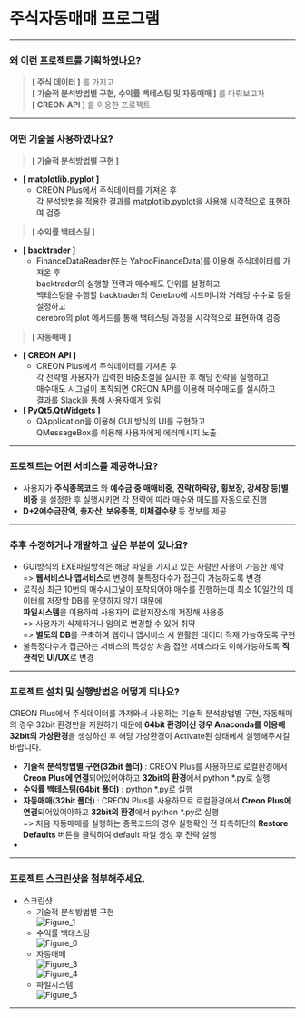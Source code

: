 # 주식자동매매 프로그램
------------
### 왜 이런 프로젝트를 기획하였나요?
> **[ 주식 데이터 ]** 를 가지고<br/>
> **[ 기술적 분석방법별 구현, 수익률 백테스팅 및 자동매매 ]** 를 다뤄보고자<br/>
> **[ CREON API ]** 를 이용한 프로젝트<br/>
------------
### 어떤 기술을 사용하였나요?
> **[ 기술적 분석방법별 구현 ]**
+ **[ matplotlib.pyplot ]** 
  + CREON Plus에서 주식데이터를 가져온 후<br/>
    각 분석방법을 적용한 결과를 matplotlib.pyplot을 사용해 시각적으로 표현하여 검증
> **[ 수익률 백테스팅 ]**
+ **[ backtrader ]** 
  + FinanceDataReader(또는 YahooFinanceData)를 이용해 주식데이터를 가져온 후<br/>
    backtrader의 실행할 전략과 매수매도 단위를 설정하고<br/>
    백테스팅을 수행할 backtrader의 Cerebro에 시드머니와 거래당 수수료 등을 설정하고<br/>
    cerebro의 plot 메서드를 통해 백테스팅 과정을 시각적으로 표현하여 검증
> **[ 자동매매 ]**
+ **[ CREON API ]** 
  + CREON Plus에서 주식데이터를 가져온 후<br/>
    각 전략별 사용자가 입력한 비중조절을 실시한 후 해당 전략을 실행하고<br/>
    매수매도 시그널이 포착되면 CREON API를 이용해 매수매도를 실시하고<br/>
    결과를 Slack을 통해 사용자에게 알림
+ **[ PyQt5.QtWidgets ]** 
  + QApplication을 이용해 GUI 방식의 UI를 구현하고<br/>
    QMessageBox를 이용해 사용자에게 에러메시지 노출
------------
### 프로젝트는 어떤 서비스를 제공하나요?
+ 사용자가 **주식종목코드** 와 **예수금 중 매매비중**, **전략(하락장, 횡보장, 강세장 등)별 비중** 을 설정한 후 실행시키면 각 전략에 따라 매수와 매도를 자동으로 진행
+ **D+2예수금잔액, 총자산, 보유종목, 미체결수량** 등 정보를 제공
------------
### 추후 수정하거나 개발하고 싶은 부분이 있나요?
+ GUI방식의 EXE파일방식은 해당 파일을 가지고 있는 사람만 사용이 가능한 제약<br/>
  => **웹서비스나 앱서비스**로 변경해 불특정다수가 접근이 가능하도록 변경
+ 로직상 최근 10번의 매수시그널이 포착되어야 매수를 진행하는데 최소 10일간의 데이터를 저장할 DB를 운영하지 않기 때문에<br/>
  **파일시스템**을 이용하여 사용자의 로컬저장소에 저장해 사용중<br/>
  => 사용자가 삭제하거나 임의로 변경할 수 있어 취약<br/>
  => **별도의 DB**를 구축하여 웹이나 앱서비스 시 원활한 데이터 적재 가능하도록 구현
+ 불특정다수가 접근하는 서비스의 특성상 처음 접한 서비스라도 이해가능하도록 **직관적인 UI/UX**로 변경
------------
### 프로젝트 설치 및 실행방법은 어떻게 되나요?
CREON Plus에서 주식데이터를 가져와서 사용하는 기술적 분석방법별 구현, 자동매매의 경우 32bit 환경만을 지원하기 때문에 **64bit 환경이신 경우 Anaconda를 이용해 32bit의 가상환경**을 생성하신 후 해당 가상환경이 Activate된 상태에서 실행해주시길 바랍니다.
+ **기술적 분석방법별 구현(32bit 폴더)** : CREON Plus를 사용하므로 로컬환경에서 **Creon Plus에 연결**되어있어야하고 **32bit의 환경**에서 python *.py로 실행
+ **수익률 백테스팅(64bit 폴더)** : python *.py로 실행
+ **자동매매(32bit 폴더)** : CREON Plus를 사용하므로 로컬환경에서 **Creon Plus에 연결**되어있어야하고 **32bit의 환경**에서 python *.py로 실행<br/>
  => 처음 자동매매를 실행하는 종목코드의 경우 실행확인 전 좌측하단의 **Restore Defaults** 버튼을 클릭하여 default 파일 생성 후 전략 실행
+ 
------------
### 프로젝트 스크린샷을 첨부해주세요.
+ 스크린샷
  + 기술적 분석방법별 구현<br/>
    ![Figure_1](https://github.com/ParkSungCheol/stockauto/assets/93702296/c83bb75a-cb50-48d1-be94-dc0425ce85ae)
  + 수익률 백테스팅<br/>
    ![Figure_0](https://github.com/ParkSungCheol/stockauto/assets/93702296/d344e920-5306-4b26-a2f7-23e80f4e89a7)
  + 자동매매<br/>
    ![Figure_3](https://github.com/ParkSungCheol/stockauto/assets/93702296/ffcdf7b4-2677-4025-a11f-2a80d4293157)<br/>
    ![Figure_4](https://github.com/ParkSungCheol/stockauto/assets/93702296/7f83db71-77de-48f8-8c6c-69f7808bc154)
  + 파일시스템<br/>
    ![Figure_5](https://github.com/ParkSungCheol/stockauto/assets/93702296/1935fe30-a1cc-4b13-ba4c-00808bc972da)
------------
